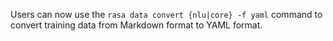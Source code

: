 Users can now use the ``rasa data convert {nlu|core} -f yaml`` command to convert training data from Markdown format to YAML format.